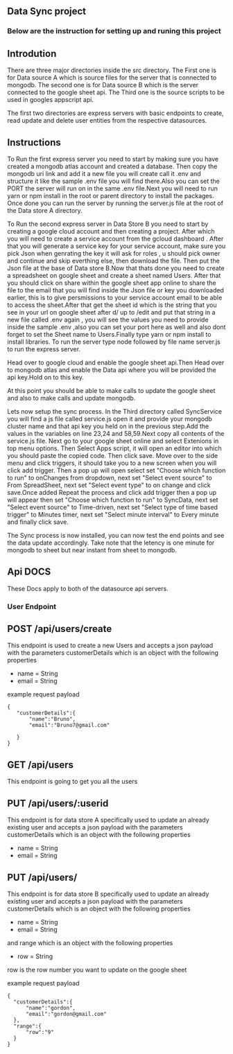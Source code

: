 ## Data Sync project ##

### Below are the instruction for setting up and runing this project ###

## Introdution ##
There are three major directories inside the src directory. The First one is for Data source A which is source files for the server that is connected to mongodb. The second one is for Data source B which is the server connected to the google sheet api. The Third one is the source scripts to be used in googles appscript api.

The first two directories are express servers with basic endpoints to create, read update and delete user entities from the respective datasources.

## Instructions ##
To Run the first express server you need to start by making sure you have created a mongodb atlas account and created a database. Then copy the mongodb uri link and add it a new file you will create call it .env and structure it like the sample .env  file you will find there.Also you can set the PORT the server will run on in the same .env file.Next you will need to run yarn or npm install in the  root or parent directory to install the packages. Once done you can run the server by running the server.js file at the root of the Data store A directory.

To Run the second express server in Data Store B you need to start by creating a google cloud account and then creating a project. After which you will need to create a service account from the gcloud dashboard . After that you will generate a service key for your service account, make sure you pick Json when genrating the key  it will ask for roles , u should pick owner and continue and skip everthing else,  then download the file. Then put the Json file at the base of Data store B.Now that thats done you need to create a spreadsheet on google sheet and create a sheet named Users. After that you should click on share within the google sheet app online to share the file to the email that you will find inside the Json file or key you downloaded earlier, this is to give persmissions to your service account email to be able to access the sheet.After that get the sheet id which is the string that you see in your url on google sheet after d/ up to /edit and put that string in a new file called .env again , you will see the values you need to provide inside the sample .env ,also you can set your port here as well and also dont forget to set the Sheet name to Users.Finally type yarn or npm install to install libraries. To run the server  type node followed by file name server.js to run the express server.

Head over to google cloud and enable the google sheet api.Then Head over to mongodb atlas and enable the Data api where you will be provided the api key.Hold on to this key.

At this point you should be able to make calls to update the google sheet and also to make calls and update mongodb. 

Lets now setup the sync process. In the Third directory called SyncService you will find a js file called service.js open it and provide your mongodb cluster name and that api key you held on in the previous step.Add the values in the variables on line 23,24 and 58,59.Next copy all contents of the service.js file. Next go to your google sheet online and select Extenions in top menu options. Then Select Apps script, it will open an editor into which you should paste the copied code. Then click save. Move over to the side menu and click triggers, it should take you to a new screen when you will click add trigger. Then a pop up will open select set "Choose which function to run" to onChanges from dropdown, next  set "Select event source" to From SpreadSheet, next set "Select event type"  to on change and click save.Once added Repeat the process and click add trigger then a pop up will appear then set  "Choose which function to run" to SyncData, next set "Select event source" to Time-driven, next set "Select type of time based trigger" to Minutes timer, next set "Select minute interval" to Every minute and finally click save.

The Sync process is now installed,  you can now test the end points and see the data update accordingly. Take note that the letency is one minute for mongodb to sheet but near instant from sheet to mongodb.

## Api DOCS ##

These Docs apply to both of the datasource api servers.

### User Endpoint ###

## POST /api/users/create ##
 This endpoint is used to create a new Users and accepts a json payload with the parameters customerDetails which is an object with the following properties
 - name = String
 - email = String

 example request payload 

 ```
 {
    "customerDetails":{
        "name":"Bruno",
        "email":"Bruno7@gmail.com"

    }
}
```

## GET /api/users ###
This endpoint is going to get you all the users

## PUT /api/users/:userid ###
This endpoint is for data store A specifically used to update an already existing user and accepts a json payload with the parameters customerDetails which is an object with the following properties
 - name = String
 - email = String


 ## PUT /api/users/ ###
This endpoint is for data store B specifically used to update an already existing user and accepts a json payload with the parameters customerDetails which is an object with the following properties
 - name = String
 - email = String
 
  and range which is an object with the following properties
  - row = String

 row is the row number you want to update on the google sheet 


 example request payload

  ```
  {
    "customerDetails":{
        "name":"gordon",
        "email":"gordon@gmail.com"
    },
    "range":{
        "row":"9"
    }
}
```
 




